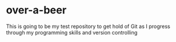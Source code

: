 over-a-beer
===========

This is going to be my test repository to get hold of Git as I progress through my programming skills and version controlling